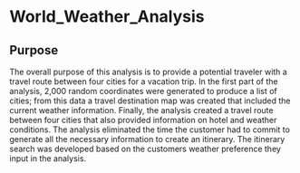 # World_Weather_Analysis
## Purpose 
The overall purpose of this analysis is to provide a potential traveler with a travel route between four cities for a vacation trip. In the first part of the analysis, 2,000 random coordinates were generated to produce a list of cities; from this data a travel destination map was created that included the current weather information. Finally, the analysis created a travel route between four cities that also provided information on hotel and weather conditions. The analysis eliminated the time the customer had to commit to generate all the necessary information to create an itinerary. The itinerary search was developed based on the customers weather preference they input in the analysis. 
